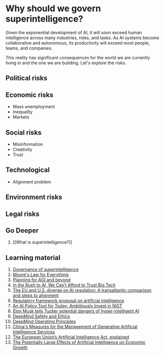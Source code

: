 # Why should we govern superintelligence?
Given the exponential development of AI, it will soon exceed human intelligence across many industries, roles, and tasks. As AI systems become collaborative and autonomous, its productivity will exceed most people, teams, and companies.

This reality has significant consequences for the world we are currently living in and the one we are building. Let's explore the risks.

## Political risks

## Economic risks
- Mass unemployment
- Inequality
- Markets

## Social risks
- Misinformation
- Creativity
- Trust

## Technological
- Alignment problem

## Environment risks

## Legal risks

## Go Deeper
1. [[What is superintelligence?]]

## Learning material
1. [Governance of superintelligence](https://openai.com/blog/governance-of-superintelligence)
2. [Moore's Law for Everything](https://moores.samaltman.com/)
3. [Planning for AGI and beyond](https://openai.com/blog/planning-for-agi-and-beyond)
4. [In the Rush to AI, We Can’t Afford to Trust Big Tech](https://time.com/6281737/ai-we-cant-trust-big-tech-gary-marcus/)
5. [The EU and U.S. diverge on AI regulation: A transatlantic comparison and steps to alignment](https://www.brookings.edu/research/the-eu-and-us-diverge-on-ai-regulation-a-transatlantic-comparison-and-steps-to-alignment/)
6. [Regulatory framework proposal on artificial intelligence](https://digital-strategy.ec.europa.eu/en/policies/regulatory-framework-ai)
7. [An AI Policy Tool for Today: Ambitiously Invest in NIST](https://www.anthropic.com/index/an-ai-policy-tool-for-today-ambitiously-invest-in-nist)
8. [Elon Musk tells Tucker potential dangers of hyper-intelligent AI](https://www.youtube.com/watch?v=a2ZBEC16yH4)
9. [DeepMind Safety and Ethics](https://www.deepmind.com/safety-and-ethics)
10. [DeepMind Operating Principles](https://www.deepmind.com/about/operating-principles)
11. [China's Measures for the Management of Generative Artificial Intelligence Services](https://digichina.stanford.edu/work/translation-measures-for-the-management-of-generative-artificial-intelligence-services-draft-for-comment-april-2023/)
12. [The European Union’s Artificial Intelligence Act, explained](https://www.weforum.org/agenda/2023/03/the-european-union-s-ai-act-explained/)
13. [The Potentially Large Effects of Artificial Intelligence on Economic Growth](https://www.key4biz.it/wp-content/uploads/2023/03/Global-Economics-Analyst_-The-Potentially-Large-Effects-of-Artificial-Intelligence-on-Economic-Growth-Briggs_Kodnani.pdf)
